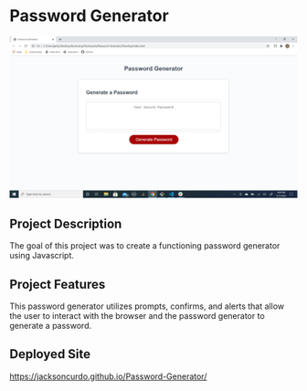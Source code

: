 # Password Generator 

<img src="./assets/pg.jpg">

## Project Description 
The goal of this project was to create a functioning password generator using Javascript. 

## Project Features 
This password generator utilizes prompts, confirms, and alerts that allow the user to interact with the browser and the password generator to generate a password. 

## Deployed Site 
https://jacksoncurdo.github.io/Password-Generator/